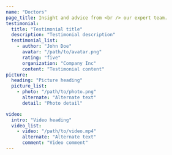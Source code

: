 ```yaml
---
name: "Doctors"
page_title: Insight and advice from <br /> our expert team.
testimonial: 
  title: "Testimonial title"
  description: "Testimonial description"
  testimonial_list:
    - author: "John Doe"
      avatar: "/path/to/avatar.png"
      rating: "five"
      organization: "Company Inc"
      content: "Testimonial content" 
picture:
  heading: "Picture heading"
  picture_list:
    - photo: "/path/to/photo.png"
      alternate: "Alternate text"
      detail: "Photo detail"

video:
  intro: "Video heading"
  video_list:
    - video: "/path/to/video.mp4"
      alternate: "Alternate text"
      comment: "Video comment"
---
```

